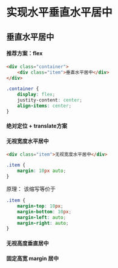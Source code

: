 # 实现水平垂直水平居中

## 垂直水平居中

#### 推荐方案：flex
```html
<div class="container">
    <div class="item">垂直水平居中</div>
</div>
```
```css
.container {
    display: flex;
    justity-content: center;
    align-items: center;
}
```

#### 绝对定位 + translate方案


#### 无视宽度水平居中
```html
<div class="item">无视宽度水平居中</div>
```
```css
.item {
    margin: 10px auto;
}
```
原理： 该缩写等价于
```css
.item {
    margin-top: 10px;
    margin-bottom: 10px;
    margin-left: auto;
    margin-right: auto;
}
```

#### 无视高度垂直居中

#### 固定高宽 margin 居中